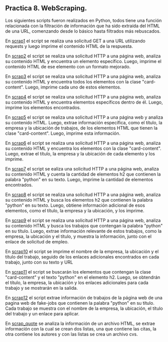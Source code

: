 ## Practica 8. WebScraping.

Los siguientes scripts fueron realizados en Python, todos tiene una función relacionada con la filtración de información que ha sido extraída del HTML de una URL, comenzando desde lo básico hasta filtrados más rebuscados.

En [scrap1](./scrap1.py) el script se realiza una solicitud GET a una URL utilizando requests y luego imprime el contenido HTML de la respuesta.

En [scrap2](./scrap2.py)  el script se realiza una solicitud HTTP a una página web, analiza su contenido HTML y encuentra un elemento específico. Luego, imprime el contenido HTML de ese elemento con un formato mejorado.

En [scrap3](./scrap3.py) el script se realiza una solicitud HTTP a una página web, analiza su contenido HTML y encuentra todos los elementos con la clase "card-content". Luego, imprime cada uno de estos elementos.

En [scrap4](./scrap4.py) el script se realiza una solicitud HTTP a una página web, analiza su contenido HTML y encuentra elementos específicos dentro de él. Luego, imprime los elementos encontrados.


En [scrap5](./scrap5.py) el script se realiza una solicitud HTTP a una página web y analiza su contenido HTML. Luego, extrae información específica, como el título, la empresa y la ubicación de trabajos, de los elementos HTML que tienen la clase "card-content". Luego, imprime esta información.


En [scrap6](./scrap6.py) el script se realiza una solicitud HTTP a una página web, analiza su contenido HTML y encuentra los elementos con la clase "card-content". Luego, extrae el título, la empresa y la ubicación de cada elemento y los imprime.

En [scrap7](./scrap7.py) el script se ealiza una solicitud HTTP a una página web, analiza su contenido HTML y cuenta la cantidad de elementos h2 que contienen la palabra "python" en su texto. Luego, imprime la cantidad de elementos encontrados.

En [scrap8](./scrap8.py) el script se realiza una solicitud HTTP a una página web, analiza su contenido HTML y busca los elementos h2 que contienen la palabra "python" en su texto. Luego, obtiene información adicional de esos elementos, como el título, la empresa y la ubicación, y los imprime.

En [scrap9](./scrap9.py) el script se realiza una solicitud HTTP a una página web, analiza su contenido HTML y busca los trabajos que contengan la palabra "python" en su título. Luego, extrae información relevante de estos trabajos, como la empresa, la ubicación y el título, y muestra la información, junto con el enlace de solicitud de empleo.



En [scrap10](./scrap10.py) el script se imprime el nombre de la empresa, la ubicación y el título del trabajo, seguido de los enlaces adicionales encontrados en cada trabajo, junto con su texto y URL

En [scrap11](./scrap11.py) el script se buscarán los elementos que contengan la clase "card-content" y el texto "python" en el elemento h2. Luego, se obtendrán el título, la empresa, la ubicación y los enlaces adicionales para cada trabajo y se mostrarán en la salida.

En [scrap12](./scrap12.py) el script extrae información de trabajos de la página web de una pagina web de fake-jobs que contienen la palabra "python" en su título. Cada trabajo se muestra con el nombre de la empresa, la ubicación, el título del trabajo y un enlace para aplicar.

En [scrap_quote](./scrape_quote.py) se analiza la información de un archivo HTML, se extrae información con la cual se crean dos listas, una que contiene las citas, la otra contiene los autores y con las listas se crea un archivo cvs.
